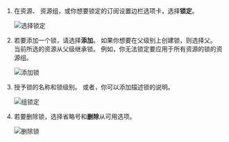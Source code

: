 1. 在资源、 资源组，或你想要锁定的订阅设置边栏选项卡，选择**锁定**。
   
      ![选择锁定](./media/resource-manager-lock-resources/select-lock.png)
2. 若要添加一个锁，请选择**添加**。 如果你想要在父级别上创建锁，则选择父。 当前所选的资源从父级继承锁。 例如，你无法锁定要应用于所有资源的锁的资源组。
   
      ![添加锁](./media/resource-manager-lock-resources/add-lock.png) 
3. 授予锁的名称和锁级别。 或者，你可以添加描述锁的说明。
   
      ![组锁定](./media/resource-manager-lock-resources/set-lock.png) 
4. 若要删除锁，选择省略号和**删除**从可用选项。
   
      ![删除锁](./media/resource-manager-lock-resources/delete-lock.png) 

